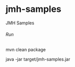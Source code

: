 jmh-samples
===========

JMH Samples


###### Run

mvn clean package

java -jar target/jmh-samples.jar
